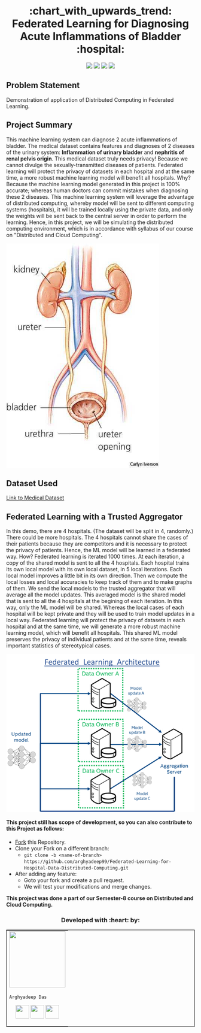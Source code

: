 <h1 align="center">:chart_with_upwards_trend: Federated Learning for Diagnosing Acute Inflammations of Bladder :hospital:</h1>

<div align="center">

[![](https://img.shields.io/badge/Made_with-Python3-red?style=for-the-badge&logo=python)](https://www.python.org/ "Python3")
[![](https://img.shields.io/badge/Made_with-PyTorch-red?style=for-the-badge&logo=pytorch)](https://pytorch.org/ "PyTorch")
[![](https://img.shields.io/badge/Made_with-PySyft-red?style=for-the-badge&logo=pysyft)](https://blog.openmined.org/tag/pysyft/ "PySyft")
[![](https://img.shields.io/badge/IDE-Jupyter_Notebook-red?style=for-the-badge&logo=jupyter)](https://www.jupyter.org/ "Jupyter IDE")

</div>

<h2>Problem Statement</h2>

Demonstration of application of Distributed Computing in Federated Learning.

<h2>Project Summary</h2>

This machine learning system can diagnose 2 acute inflammations of bladder. The medical dataset contains features and diagnoses of 2 diseases of the urinary system: **Inflammation of urinary bladder** and **nephritis of renal pelvis origin**. This medical dataset truly needs privacy! Because we cannot divulge the sexually-transmitted diseases of patients. Federated learning will protect the privacy of datasets in each hospital and at the same time, a more robust machine learning model will benefit all hospitals. Why? Because the machine learning model generated in this project is 100% accurate; whereas human doctors can commit mistakes when diagnosing these 2 diseases. This machine learning system will leverage the advantage of distributed computing, whereby model will be sent to different computing systems (hospitals), it will be trained locally using the private data, and only the weights will be sent back to the central server in order to perform the learning. Hence, in this project, we will be simulating the distributed computing environment, which is in accordance with syllabus of our course on "Distributed and Cloud Computing". 

<img align='center' src="./images/bladder.jpg">

<h2>Dataset Used</h2>

[Link to Medical Dataset](https://archive.ics.uci.edu/ml/datasets/Acute+Inflammations)

<h2>Federated Learning with a Trusted Aggregator</h2>

In this demo, there are 4 hospitals. (The dataset will be split in 4, randomly.) There could be more hospitals. The 4 hospitals cannot share the cases of their patients because they are competitors and it is necessary to protect the privacy of patients. Hence, the ML model will be learned in a federated way.
How? Federated learning is iterated 1000 times. At each iteration, a copy of the shared model is sent to all the 4 hospitals. Each hospital trains its own local model with its own local dataset, in 5 local iterations. Each local model improves a little bit in its own direction. Then we compute the local losses and local accuracies to keep track of them and to make graphs of them. We send the local models to the trusted aggregator that will average all the model updates. This averaged model is the shared model that is sent to all the 4 hospitals at the begining of each iteration.
In this way, only the ML model will be shared. Whereas the local cases of each hospital will be kept private and they will be used to train model updates in a local way. Federated learning will protect the privacy of datasets in each hospital and at the same time, we will generate a more robust machine learning model, which will benefit all hospitals. This shared ML model preserves the privacy of individual patients and at the same time, reveals important statistics of stereotypical cases.

<img align='center' src="./images/federated-learning.png">


#### This project still has scope of development, so you can also contribute to this Project as follows:
* [Fork](https://github.com/arghyadeep99/Federated-Learning-for-Hospital-Data-Distributed-Computing) this Repository.
* Clone your Fork on a different branch:
	* `git clone -b <name-of-branch> https://github.com/arghyadeep99/Federated-Learning-for-Hospital-Data-Distributed-Computing.git`
* After adding any feature:
	* Goto your fork and create a pull request.
	* We will test your modifications and merge changes.

<b> This project was done a part of our Semester-8 course on Distributed and Cloud Computing. </b>


<h3 align="center"><b>Developed with :heart: by: </b></h3>
	
<table style="border:1px solid black;margin-left:auto;margin-right:auto;">  
  <tr>
<td>
  <img src="https://avatars3.githubusercontent.com/u/33197180?s=150&v=4" width="150" height="150"/>
     
    Arghyadeep Das

<p align="center">
<a href = "https://github.com/arghyadeep99"><img src = "http://www.iconninja.com/files/241/825/211/round-collaboration-social-github-code-circle-network-icon.svg" width="36" height = "36"/></a>
<a href = "https://twitter.com/arghyadeepdas99"><img src = "https://www.shareicon.net/download/2016/07/06/107115_media.svg" width="36" height="36"/></a>
<a href = "https://www.linkedin.com/in/arghyadeep-das/"><img src = "http://www.iconninja.com/files/863/607/751/network-linkedin-social-connection-circular-circle-media-icon.svg" width="36" height="36"/></a>
</p>
</td>

</tr>
</table>
